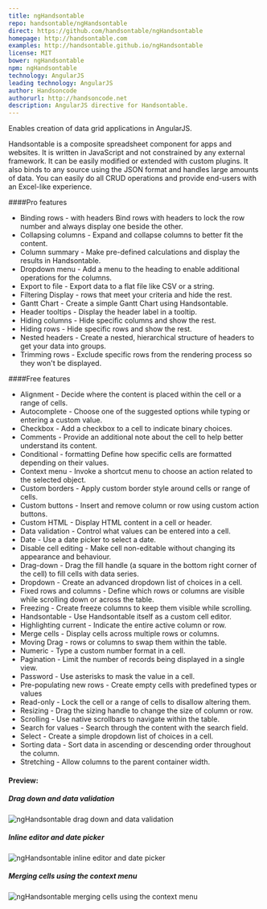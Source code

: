 ```yaml
---
title: ngHandsontable
repo: handsontable/ngHandsontable
direct: https://github.com/handsontable/ngHandsontable
homepage: http://handsontable.com
examples: http://handsontable.github.io/ngHandsontable
license: MIT
bower: ngHandsontable
npm: ngHandsontable
technology: AngularJS
leading technology: AngularJS
author: Handsoncode
authorurl: http://handsoncode.net
description: AngularJS directive for Handsontable.
---
```


Enables creation of data grid applications in AngularJS.

Handsontable is a composite spreadsheet component for apps and websites. It is written in JavaScript and not 
constrained by any external framework. It can be easily modified or extended with custom plugins. It also binds to any 
source using the JSON format and handles large amounts of data. You can easily do all CRUD operations and provide 
end-users with an Excel-like experience.

####Pro features

* Binding rows - with headers	Bind rows with headers to lock the row number and always display one beside the other.
* Collapsing columns	- Expand and collapse columns to better fit the content.
* Column summary - Make pre-defined calculations and display the results in Handsontable.
* Dropdown menu	- Add a menu to the heading to enable additional operations for the columns.
* Export to file - Export data to a flat file like CSV or a string.
* Filtering	Display - rows that meet your criteria and hide the rest.
* Gantt Chart -	Create a simple Gantt Chart using Handsontable.
* Header tooltips -	Display the header label in a tooltip.
* Hiding columns - Hide specific columns and show the rest.
* Hiding rows -	Hide specific rows and show the rest.
* Nested headers - Create a nested, hierarchical structure of headers to get your data into groups.
* Trimming rows -	Exclude specific rows from the rendering process so they won't be displayed.

####Free features

* Alignment	- Decide where the content is placed within the cell or a range of cells.
* Autocomplete - Choose one of the suggested options while typing or entering a custom value.
* Checkbox - Add a checkbox to a cell to indicate binary choices.
* Comments - Provide an additional note about the cell to help better understand its content.
* Conditional - formatting	Define how specific cells are formatted depending on their values.
* Context menu	- Invoke a shortcut menu to choose an action related to the selected object.
* Custom borders - Apply custom border style around cells or range of cells.
* Custom buttons - Insert and remove column or row using custom action buttons.
* Custom HTML - Display HTML content in a cell or header.
* Data validation -	Control what values can be entered into a cell.
* Date - Use a date picker to select a date.
* Disable cell editing - Make cell non-editable without changing its appearance and behaviour.
* Drag-down -	Drag the fill handle (a square in the bottom right corner of the cell) to fill cells with data series.
* Dropdown - Create an advanced dropdown list of choices in a cell.
* Fixed rows and columns - Define which rows or columns are visible while scrolling down or across the table.
* Freezing - Create freeze columns to keep them visible while scrolling.
* Handsontable - Use Handsontable itself as a custom cell editor.
* Highlighting current - Indicate the entire active column or row.
* Merge cells	- Display cells across multiple rows or columns.
* Moving	Drag - rows or columns to swap them within the table.
* Numeric -	Type a custom number format in a cell.
* Pagination - Limit the number of records being displayed in a single view.
* Password - Use asterisks to mask the value in a cell.
* Pre-populating new rows	- Create empty cells with predefined types or values
* Read-only	- Lock the cell or a range of cells to disallow altering them.
* Resizing - Drag the sizing handle to change the size of column or row.
* Scrolling - Use native scrollbars to navigate within the table.
* Search for values	- Search through the content with the search field.
* Select - Create a simple dropdown list of choices in a cell.
* Sorting data - Sort data in ascending or descending order throughout the column.
* Stretching - Allow columns to the parent container width.



#### Preview:

##### Drag down and data validation
![ngHandsontable drag down and data validation](/images/libraries/handsontable/handsontable-drag-down-and-data-validation.gif "ngHandsontable drag down and data validation")

##### Inline editor and date picker
![ngHandsontable inline editor and date picker](/images/libraries/handsontable/handsontable-inline-editor-and-date-picker-example.gif "ngHandsontable inline editor and date picker")

##### Merging cells using the context menu
![ngHandsontable merging cells using the context menu](/images/libraries/handsontable/handsontable-merge-cells-example.gif "ngHandsontable merging cells using the context menu")
